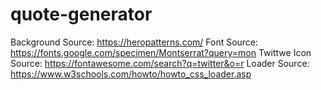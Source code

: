 # quote-generator

Background Source: https://heropatterns.com/
Font Source: https://fonts.google.com/specimen/Montserrat?query=mon
Twittwe Icon Source: https://fontawesome.com/search?q=twitter&o=r
Loader Source: https://www.w3schools.com/howto/howto_css_loader.asp

